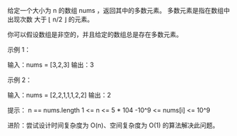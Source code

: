 给定一个大小为 n 的数组 nums ，返回其中的多数元素。
多数元素是指在数组中出现次数 大于 ⌊ n/2 ⌋ 的元素。

你可以假设数组是非空的，并且给定的数组总是存在多数元素。

示例 1：

输入：nums = [3,2,3]
输出：3

示例 2：

输入：nums = [2,2,1,1,1,2,2]
输出：2


提示：
n == nums.length
1 <= n <= 5 * 104
-10^9 <= nums[i] <= 10^9


进阶：尝试设计时间复杂度为 O(n)、空间复杂度为 O(1) 的算法解决此问题。
